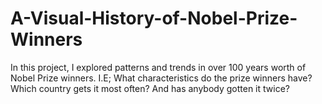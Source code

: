 # A-Visual-History-of-Nobel-Prize-Winners
In this project, I explored patterns and trends in over 100 years worth of Nobel Prize winners.   I.E;  What characteristics do the prize winners have?  Which country gets it most often?  And has anybody gotten it twice? 
